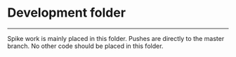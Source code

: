 # Development folder

---

Spike work is mainly placed in this folder. Pushes are directly to the master branch. No other code should be placed in this folder.
